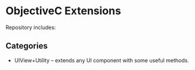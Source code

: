 # ObjectiveC Extensions

Repository includes:

## Categories

* UIView+Utility – extends any UI component with some useful methods.
